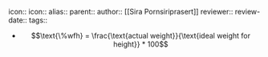 icon:: 
icon::
alias::
parent::
author:: [[Sira Pornsiriprasert]] 
reviewer::
review-date::
tags::

- $$\text{\%wfh} = \frac{\text{actual weight}}{\text{ideal weight for height}} * 100$$
